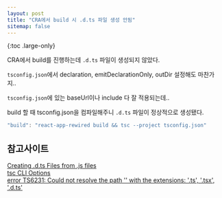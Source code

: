 ```yaml
---
layout: post
title: "CRA에서 build 시 .d.ts 파일 생성 안됨"
sitemap: false
---
```


{:toc .large-only}

CRA에서 build를 진행하는데 `.d.ts` 파일이 생성되지 않았다.

`tsconfig.json`에서 declaration, emitDeclarationOnly, outDir 설정해도 마찬가지..

`tsconfig.json`에 있는 baseUrl이나 include 다 잘 적용되는데..

build 할 때 tsconfig.json을 컴파일해주니 `.d.ts` 파일이 정상적으로 생성됐다.

```js
"build": "react-app-rewired build && tsc --project tsconfig.json"
```

## 참고사이트

[Creating .d.ts Files from .js files](https://www.typescriptlang.org/docs/handbook/declaration-files/dts-from-js.html)<br/>
[tsc CLI Options](https://www.typescriptlang.org/docs/handbook/compiler-options.html#handbook-content)<br/>
[error TS6231: Could not resolve the path '' with the extensions: '.ts', '.tsx', '.d.ts'](https://stackoverflow.com/a/71362909)
